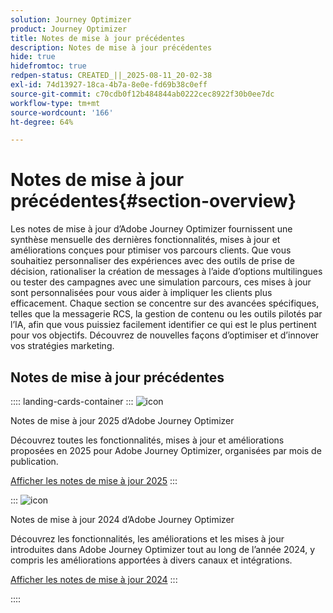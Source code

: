 ```yaml
---
solution: Journey Optimizer
product: Journey Optimizer
title: Notes de mise à jour précédentes
description: Notes de mise à jour précédentes
hide: true
hidefromtoc: true
redpen-status: CREATED_||_2025-08-11_20-02-38
exl-id: 74d13927-18ca-4b7a-8e0e-fd69b38c0eff
source-git-commit: c70cdb0f12b484844ab0222cec8922f30b0ee7dc
workflow-type: tm+mt
source-wordcount: '166'
ht-degree: 64%

---
```


# Notes de mise à jour précédentes{#section-overview}

Les notes de mise à jour d’Adobe Journey Optimizer fournissent une synthèse mensuelle des dernières fonctionnalités, mises à jour et améliorations conçues pour ptimiser vos parcours clients. Que vous souhaitiez personnaliser des expériences avec des outils de prise de décision, rationaliser la création de messages à l’aide d’options multilingues ou tester des campagnes avec une simulation parcours, ces mises à jour sont personnalisées pour vous aider à impliquer les clients plus efficacement. Chaque section se concentre sur des avancées spécifiques, telles que la messagerie RCS, la gestion de contenu ou les outils pilotés par l’IA, afin que vous puissiez facilement identifier ce qui est le plus pertinent pour vos objectifs. Découvrez de nouvelles façons d’optimiser et d’innover vos stratégies marketing.

## Notes de mise à jour précédentes

:::: landing-cards-container
:::
![icon](https://cdn.experienceleague.adobe.com/icons/list-check.svg?lang=fr)

Notes de mise à jour 2025 d’Adobe Journey Optimizer

Découvrez toutes les fonctionnalités, mises à jour et améliorations proposées en 2025 pour Adobe Journey Optimizer, organisées par mois de publication.

[Afficher les notes de mise à jour 2025](../using/rn/release-notes-2025.md)
:::

:::
![icon](https://cdn.experienceleague.adobe.com/icons/list-check.svg?lang=fr)

Notes de mise à jour 2024 d’Adobe Journey Optimizer

Découvrez les fonctionnalités, les améliorations et les mises à jour introduites dans Adobe Journey Optimizer tout au long de l’année 2024, y compris les améliorations apportées à divers canaux et intégrations.

[Afficher les notes de mise à jour 2024](../using/rn/release-notes-2024.md)
:::

::::
